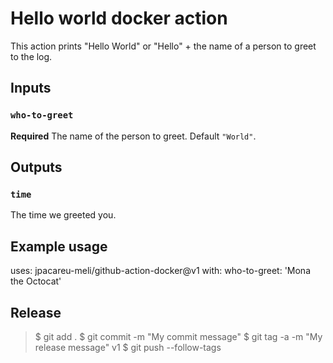 # Hello world docker action

This action prints "Hello World" or "Hello" + the name of a person to greet to the log.

## Inputs

### `who-to-greet`

**Required** The name of the person to greet. Default `"World"`.

## Outputs

### `time`

The time we greeted you.

## Example usage

uses: jpacareu-meli/github-action-docker@v1
with:
  who-to-greet: 'Mona the Octocat'

## Release
> $ git add .
> $ git commit -m "My commit message"
> $ git tag -a -m "My release message" v1
> $ git push --follow-tags
